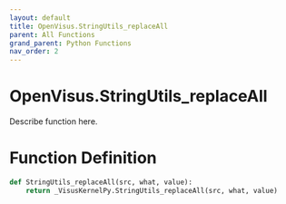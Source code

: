```yaml
---
layout: default
title: OpenVisus.StringUtils_replaceAll
parent: All Functions
grand_parent: Python Functions
nav_order: 2
---
```


# OpenVisus.StringUtils_replaceAll

Describe function here.

# Function Definition

```python
def StringUtils_replaceAll(src, what, value):
    return _VisusKernelPy.StringUtils_replaceAll(src, what, value)
```